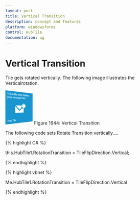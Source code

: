 ```yaml
---
layout: post
title: Vertical Transition
description: concept and features
platform: windowsforms
control: HubTile
documentation: ug
---
```

# Vertical Transition

Tile gets rotated vertically. The following image illustrates the Verticalrotation.

![hub](Concept-and-Features_images/Concept-and-Features_img5.png) 
Figure 1644: Vertical Transition


The following code sets Rotate Transition vertically.__

{% highlight C# %}  

this.HubTile1.RotationTransition = TileFlipDirection.Vertical;

{% endhighlight %}


{% highlight vbnet %} 

Me.HubTile1.RotationTransition = TileFlipDirection.Vertical

{% endhighlight %}

